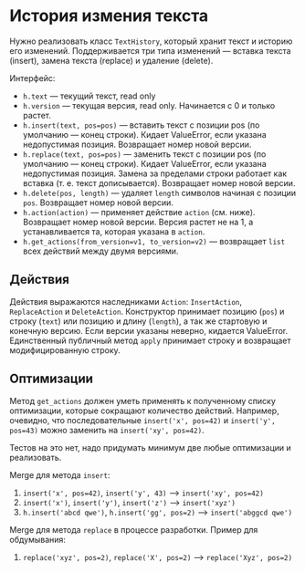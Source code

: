 История измения текста
======================

Нужно реализовать класс `TextHistory`, который хранит текст и историю его изменений.
Поддерживается три типа изменений — вставка текста (insert),
замена текста (replace) и удаление (delete).

Интерфейс:
* `h.text` — текущий текст, read only
* `h.version` — текущая версия, read only. Начинается с 0 и только растет.
* `h.insert(text, pos=pos)` — вставить текст с позиции pos (по умолчанию — конец строки).
Кидает ValueError, если указана недопустимая позиция. Возвращает номер новой версии.
* `h.replace(text, pos=pos)` — заменить текст с позиции pos (по умолчанию — конец строки).
Кидает ValueError, если указана недопустимая позиция. Замена за пределами строки работает как 
вставка (т. е. текст дописывается). Возвращает номер новой версии.
* `h.delete(pos, length)` — удаляет `length` символов начиная с позиции `pos`.
Возвращает номер новой версии.
* `h.action(action)` — применяет действие `action` (см. ниже). Возвращает номер новой версии.
Версия растет не на 1, а устанавливается та, которая указана в `action`.
* `h.get_actions(from_version=v1, to_version=v2)` — возвращает `list` всех действий
между двумя версиями.

Действия
--------

Действия выражаются наследниками `Action`: `InsertAction`, `ReplaceAction` и `DeleteAction`.
Конструктор принимает позицию (`pos`) и строку (`text`) или позицию и длину (`length`),
а так же стартовую и конечную версию.
Если версии указаны неверно, кидается ValueError. 
Единственный публичный метод `apply` принимает строку и возвращает модифицированную строку.


Оптимизации
-----------

Метод `get_actions` должен уметь применять к полученному списку оптимизации, которые 
сокращают количество действий. Например, очевидно, что последовательные `insert('x', pos=42)`
и `insert('y', pos=43)` можно заменить на `insert('xy', pos=42)`.

Тестов на это нет, надо придумать минимум две любые оптимизации и реализовать.

Merge для метода `insert`:
1) `insert('x', pos=42)`, `insert('y', 43)` --> `insert('xy', pos=42)`
2) `insert('x')`, `insert('y')`, `insert('z')` --> `insert('xyz')`
3) `h.insert('abcd qwe')`, `h.insert('gg', pos=2)` --> `insert('abggcd qwe')`

Merge для метода `replace` в процессе разработки.
Пример для обдумывания:
1) `replace('xyz', pos=2)`, `replace('X', pos=2)` --> `replace('Xyz', pos=2)`
